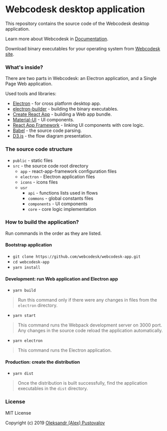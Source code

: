 # Webcodesk desktop application

This repository contains the source code of the Webcodesk desktop application.

Learn more about Webcodesk in [Documentation](https://webcodesk.com/documentation).

Download binary executables for your operating system from [Webcodesk site](https://webcodesk.com).

### What's inside?

There are two parts in Webcodesk: an Electron application, and a Single Page Web application.

Used tools and libraries:
* [Electron](https://electronjs.org/) - for cross platform desktop app.
* [electron-builder](https://www.electron.build/) - building the binary executables.
* [Create React App](https://facebook.github.io/create-react-app/) - building a Web app bundle.
* [Material-UI](https://material-ui.com/) - UI components.
* [React App Framework](https://github.com/webcodesk/react-app-framework) - linking UI components with core logic.
* [Babel](https://babeljs.io/) - the source code parsing.
* [D3.js](https://d3js.org/) - the flow diagram presentation.

### The source code structure

* `public` - static files
* `src` - the source code root directory
    * `app` - react-app-framework configuration files
    * `electron` - Electron application files
    * `icons` - icons files
    * `usr`
        * `api` - functions lists used in flows
        * `commons` - global constants files
        * `components` - UI components
        * `core` - core logic implementation 

### How to build the application?

Run commands in the order as they are listed.

#### Bootstrap application

* `git clone https://github.com/webcodesk/webcodesk-app.git`
* `cd webcodesk-app`
* `yarn install`

#### Development: run Web application and Electron app

* `yarn build`

> Run this command only if there were any changes in files from the `electron` directory.

* `yarn start`

> This command runs the Webpack development server on 3000 port. 
Any changes in the source code reload the application automatically.

* `yarn electron`

> This command runs the Electron application.

#### Production: create the distribution

* `yarn dist`

> Once the distribution is built successfully, find the application executables in the `dist` directory.

### License

MIT License

Copyright (c) 2019 [Oleksandr (Alex) Pustovalov](https://github.com/ipselon)
